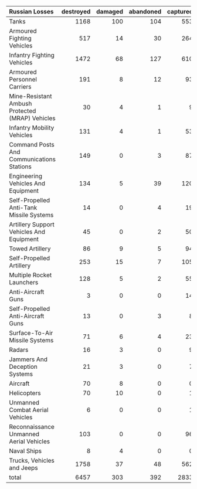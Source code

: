 | Russian Losses                                   |   destroyed |   damaged |   abandoned |   captured |   total |
|:-------------------------------------------------|------------:|----------:|------------:|-----------:|--------:|
| Tanks                                            |        1168 |       100 |         104 |        553 |    1925 |
| Armoured Fighting Vehicles                       |         517 |        14 |          30 |        264 |     825 |
| Infantry Fighting Vehicles                       |        1472 |        68 |         127 |        610 |    2277 |
| Armoured Personnel Carriers                      |         191 |         8 |          12 |         93 |     304 |
| Mine-Resistant Ambush Protected  (MRAP) Vehicles |          30 |         4 |           1 |          9 |      44 |
| Infantry Mobility Vehicles                       |         131 |         4 |           1 |         53 |     189 |
| Command Posts And Communications Stations        |         149 |         0 |           3 |         87 |     239 |
| Engineering Vehicles And Equipment               |         134 |         5 |          39 |        120 |     298 |
| Self-Propelled Anti-Tank Missile Systems         |          14 |         0 |           4 |         19 |      37 |
| Artillery Support Vehicles And Equipment         |          45 |         0 |           2 |         50 |      97 |
| Towed Artillery                                  |          86 |         9 |           5 |         94 |     194 |
| Self-Propelled Artillery                         |         253 |        15 |           7 |        105 |     380 |
| Multiple Rocket Launchers                        |         128 |         5 |           2 |         55 |     190 |
| Anti-Aircraft Guns                               |           3 |         0 |           0 |         14 |      17 |
| Self-Propelled Anti-Aircraft Guns                |          13 |         0 |           3 |          8 |      24 |
| Surface-To-Air Missile Systems                   |          71 |         6 |           4 |         23 |     104 |
| Radars                                           |          16 |         3 |           0 |          9 |      28 |
| Jammers And Deception Systems                    |          21 |         3 |           0 |          7 |      31 |
| Aircraft                                         |          70 |         8 |           0 |          0 |      78 |
| Helicopters                                      |          70 |        10 |           0 |          1 |      81 |
| Unmanned Combat Aerial Vehicles                  |           6 |         0 |           0 |          1 |       7 |
| Reconnaissance Unmanned Aerial Vehicles          |         103 |         0 |           0 |         96 |     199 |
| Naval Ships                                      |           8 |         4 |           0 |          0 |      12 |
| Trucks, Vehicles and Jeeps                       |        1758 |        37 |          48 |        562 |    2405 |
| total                                            |        6457 |       303 |         392 |       2833 |    9985 |